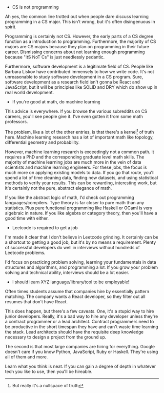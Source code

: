 * CS is not programming

Ah yes, the common line trotted out when people dare discuss learning
programming in a CS major. This isn't wrong, but it's often
disingenuous in spirit.

Programming is certainly not CS. However, the early parts of a CS
degree function as a introduction to programming. Furthermore, the
majority of CS majors are CS majors because they plan on programming
in their future career. Dismissing concerns about not learning enough
programming because "ItS NoT Cs" is just needlessly pedantic.

Furthermore, software development is a legitimate field of CS. People
like Barbara Liskov have contributed immensely to how we write
code. It's not unreasonable to study software development in a CS
program. Sure, software development as a research field isn't gonna be
React and JavaScript, but it will be principles like SOLID and DRY
which do show up in real world development.

* If you're good at math, do machine learning

This advice is everywhere. If you browse the various subreddits on CS
careers, you'll see people give it. I've even gotten it from some math
professors.

The problem, like a lot of the other entries, is that there's a
kernel[^1] of truth here. Machine learning research has a lot of
important math like topology, differential geometry and probability.

[^1]: But really it's a nullspace of truth

However, machine learning research is exceedingly not a common
path. It requires a PhD and the corresponding graduate level math
skills. The majority of machine learning jobs are much more in the
vein of data scientists and machine learning engineers. For these
jobs, the focus is much more on applying existing models to data. If
you go that route, you'll spend a lot of time cleaning data, finding
new datasets, and using statistical methods to verify your
results. This can be rewarding, interesting work, but it's certainly
not the pure, abstract elegance of math.

If you like the abstract logic of math, I'd check out programming
languages/compilers. Type theory is far closer to pure math than any
statistics. Plus pure functional programming like Haskell or OCaml is
very algebraic in nature. If you like algebra or category theory, then
you'll have a good time with either.

* Leetcode is required to get a job

I'm made it clear that I don't believe in Leetcode grinding. It
certainly can be a shortcut to getting a good job, but it's by no
means a requirement. Plenty of successful developers do well in
interviews without hundreds of Leetcode problems.

I'd focus on practicing problem solving, learning your fundamentals in
data structures and algorithms, and programming a lot. If you grow
your problem solving and technical ability, interviews should be a lot
easier.

* I should learn XYZ language/library/tool to be employable!

Often times students assume that companies hire by essentially pattern
matching. The company wants a React developer, so they filter out all
resumes that don't have React.

This does happen, but there's a few caveats. One, it's a stupid way to
hire junior developers. Really, it's a bad way to hire any developer
unless they're a contract programmer or a lead architect. Contract
programmers need to be productive in the short timespan they have and
can't waste time learning the stack. Lead architects should have the
requisite deep knowledge necessary to design a project from the ground
up.

The second is that most large companies are hiring for
everything. Google doesn't care if you know Python, JavaScript, Ruby
or Haskell. They're using all of them and more.

Learn what you think is neat. If you can gain a degree of depth in
whatever tech you like to use, then you'll be hireable.


